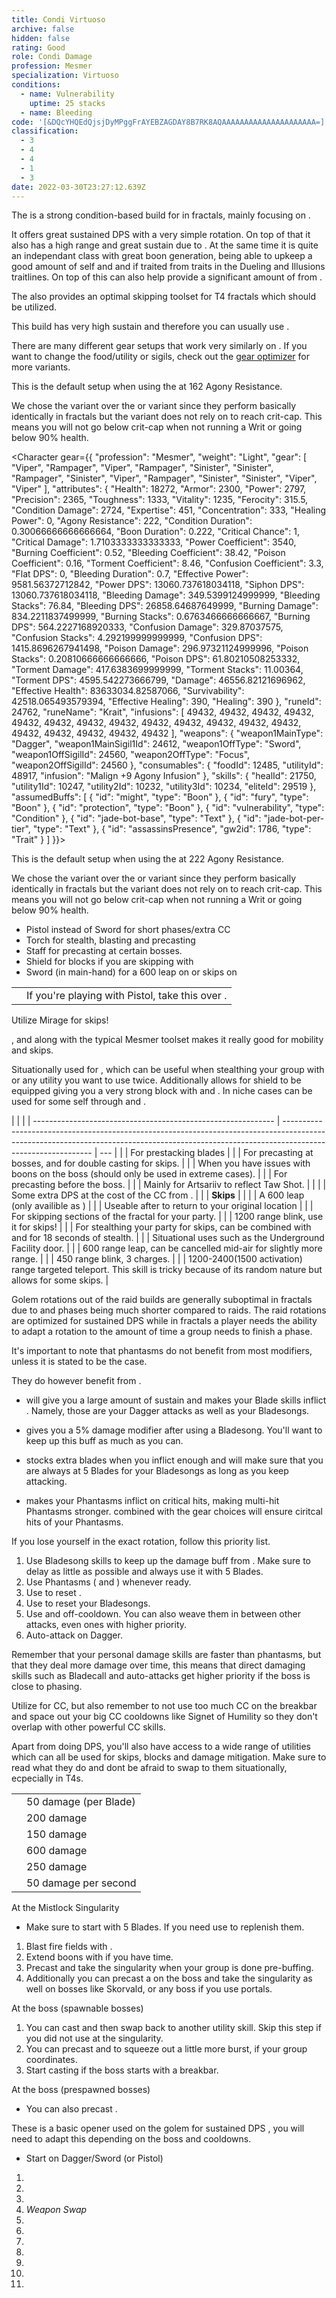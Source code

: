 ```yaml
---
title: Condi Virtuoso
archive: false
hidden: false
rating: Good
role: Condi Damage
profession: Mesmer
specialization: Virtuoso
conditions:
  - name: Vulnerability
    uptime: 25 stacks
  - name: Bleeding
code: '[&DQcYHQEdQjsjDyMPggFrAYEBZAGDAY8B7RK8AQAAAAAAAAAAAAAAAAAAAAA=]'
classification:
  - 3
  - 4
  - 4
  - 1
  - 3
date: 2022-03-30T23:27:12.639Z
---
```


The <Specialization text="Condi Virtuoso" name="Virtuoso"/> is a strong condition-based build for <Specialization name="Mesmer"/> in fractals, mainly focusing on <Condition name="Bleeding"/>.

It offers great sustained DPS with a very simple rotation. On top of that it also has a high range and great sustain due to <Trait name="Jagged Mind"/>. At the same time it is quite an independant class with great boon generation, being able to upkeep a good amount of self <Boon name="fury"/> and <Boon name="Might"/> and if traited <Boon name="Quickness"/> from traits in the Dueling and Illusions traitlines. On top of this <Specialization name="Mesmer"/> can also help provide a significant amount of <Condition name="Vulnerability"/> from <Skill name="Phantasmal Warden"/>.

The <Specialization name="Mesmer"/> also provides an optimal skipping toolset for T4 fractals which should be utilized.

<Divider text="Equipment"/>

<Warning>
This build has very high sustain and therefore you can usually use <Item name="Writ of Masterful Malice"/>.

There are many different gear setups that work very similarly on <Specialization text="Condi Virtuoso" name="Virtuoso"/>. If you want to change the food/utility or sigils, check out the [gear optimizer](https://optimizer.discretize.eu/) for more variants.

</Warning>

<CharacterWithAr>
<Character gear={{
  "profession": "Mesmer",
  "weight": "Light",
  "gear": [
    "Viper",
    "Rampager",
    "Viper",
    "Rampager",
    "Sinister",
    "Rampager",
    "Rampager",
    "Rampager",
    "Viper",
    "Rampager",
    "Rampager",
    "Sinister",
    "Viper",
    "Viper"
  ],
  "attributes": {
    "Health": 18272,
    "Armor": 2210,
    "Power": 2797,
    "Precision": 2365,
    "Toughness": 1243,
    "Vitality": 1235,
    "Ferocity": 315.5,
    "Condition Damage": 2637,
    "Expertise": 451,
    "Concentration": 243,
    "Healing Power": 0,
    "Agony Resistance": 162,
    "Condition Duration": 0.30066666666666664,
    "Boon Duration": 0.162,
    "Critical Chance": 1,
    "Critical Damage": 1.7103333333333333,
    "Power Coefficient": 3540,
    "Burning Coefficient": 0.52,
    "Bleeding Coefficient": 38.42,
    "Poison Coefficient": 0.16,
    "Torment Coefficient": 8.46,
    "Confusion Coefficient": 3.3,
    "Flat DPS": 0,
    "Bleeding Duration": 0.7,
    "Effective Power": 9581.56372712842,
    "Power DPS": 13060.737618034118,
    "Siphon DPS": 13060.737618034118,
    "Bleeding Damage": 339.70062031249995,
    "Bleeding Stacks": 76.84,
    "Bleeding DPS": 26102.595664812496,
    "Burning Damage": 813.8866465624999,
    "Burning Stacks": 0.6763466666666667,
    "Burning DPS": 550.4695204470582,
    "Confusion Damage": 320.81822693749996,
    "Confusion Stacks": 4.292199999999999,
    "Confusion DPS": 1377.0159936611371,
    "Poison Damage": 289.10177749999997,
    "Poison Stacks": 0.20810666666666666,
    "Poison DPS": 60.16400724293332,
    "Torment Damage": 405.83121937499993,
    "Torment Stacks": 11.00364,
    "Torment DPS": 4465.620638763525,
    "Damage": 45616.60344296127,
    "Effective Health": 80360437.81094529,
    "Survivability": 40854.315104700196,
    "Effective Healing": 390,
    "Healing": 390
  },
  "runeId": 24762,
  "runeName": "Krait",
  "infusions": [
    49432,
    49432,
    49432,
    49432,
    49432,
    49432,
    49432,
    49432,
    49432,
    49432,
    49432,
    49432,
    49432,
    49432,
    49432,
    49432,
    49432,
    49432
  ],
  "weapons": {
    "weapon1MainType": "Dagger",
    "weapon1MainSigil1Id": 24612,
    "weapon1OffType": "Sword",
    "weapon1OffSigilId": 24560,
    "weapon2OffType": "Focus",
    "weapon2OffSigilId": 24560
  },
  "consumables": {
    "foodId": 12485,
    "utilityId": 48917,
    "infusion": "Malign +9 Agony Infusion"
  },
  "skills": {
    "healId": 21750,
    "utility1Id": 10247,
    "utility2Id": 10232,
    "utility3Id": 10234,
    "eliteId": 29519
  },
  "assumedBuffs": [
    {
      "id": "might",
      "type": "Boon"
    },
    {
      "id": "fury",
      "type": "Boon"
    },
    {
      "id": "protection",
      "type": "Boon"
    },
    {
      "id": "vulnerability",
      "type": "Condition"
    },
    {
      "id": "jade-bot-base",
      "type": "Text"
    },
    {
      "id": "jade-bot-per-tier",
      "type": "Text"
    },
    {
      "id": "assassinsPresence",
      "gw2id": 1786,
      "type": "Trait"
    }
  ]
}}>

This is the default setup when using the <Item type="Sigil" name="Agony"/> at 162 Agony Resistance.

We chose the <Item type="Sigil" name="Agony"/> variant over the <Item type="Sigil" name="Bursting"/> or <Item type="Sigil" name="Geomancy"/> variant since they perform basically identically in fractals but the <Item type="Sigil" name="Agony"/> variant does not rely on <Item name="Writ of Masterful Accuracy"/> to reach crit-cap. This means you will not go below crit-cap when not running a Writ or going below 90% health.

</Character>

<Character gear={{
  "profession": "Mesmer",
  "weight": "Light",
  "gear": [
    "Viper",
    "Rampager",
    "Viper",
    "Rampager",
    "Sinister",
    "Sinister",
    "Rampager",
    "Sinister",
    "Viper",
    "Rampager",
    "Sinister",
    "Sinister",
    "Viper",
    "Viper"
  ],
  "attributes": {
    "Health": 18272,
    "Armor": 2300,
    "Power": 2797,
    "Precision": 2365,
    "Toughness": 1333,
    "Vitality": 1235,
    "Ferocity": 315.5,
    "Condition Damage": 2724,
    "Expertise": 451,
    "Concentration": 333,
    "Healing Power": 0,
    "Agony Resistance": 222,
    "Condition Duration": 0.30066666666666664,
    "Boon Duration": 0.222,
    "Critical Chance": 1,
    "Critical Damage": 1.7103333333333333,
    "Power Coefficient": 3540,
    "Burning Coefficient": 0.52,
    "Bleeding Coefficient": 38.42,
    "Poison Coefficient": 0.16,
    "Torment Coefficient": 8.46,
    "Confusion Coefficient": 3.3,
    "Flat DPS": 0,
    "Bleeding Duration": 0.7,
    "Effective Power": 9581.56372712842,
    "Power DPS": 13060.737618034118,
    "Siphon DPS": 13060.737618034118,
    "Bleeding Damage": 349.5399124999999,
    "Bleeding Stacks": 76.84,
    "Bleeding DPS": 26858.64687649999,
    "Burning Damage": 834.2211837499999,
    "Burning Stacks": 0.6763466666666667,
    "Burning DPS": 564.2227168920333,
    "Confusion Damage": 329.87037575,
    "Confusion Stacks": 4.292199999999999,
    "Confusion DPS": 1415.8696267941498,
    "Poison Damage": 296.97321124999996,
    "Poison Stacks": 0.20810666666666666,
    "Poison DPS": 61.80210508253332,
    "Torment Damage": 417.6383699999999,
    "Torment Stacks": 11.00364,
    "Torment DPS": 4595.542273666799,
    "Damage": 46556.82121696962,
    "Effective Health": 83633034.82587066,
    "Survivability": 42518.065493579394,
    "Effective Healing": 390,
    "Healing": 390
  },
  "runeId": 24762,
  "runeName": "Krait",
  "infusions": [
    49432,
    49432,
    49432,
    49432,
    49432,
    49432,
    49432,
    49432,
    49432,
    49432,
    49432,
    49432,
    49432,
    49432,
    49432,
    49432,
    49432,
    49432
  ],
  "weapons": {
    "weapon1MainType": "Dagger",
    "weapon1MainSigil1Id": 24612,
    "weapon1OffType": "Sword",
    "weapon1OffSigilId": 24560,
    "weapon2OffType": "Focus",
    "weapon2OffSigilId": 24560
  },
  "consumables": {
    "foodId": 12485,
    "utilityId": 48917,
    "infusion": "Malign +9 Agony Infusion"
  },
  "skills": {
    "healId": 21750,
    "utility1Id": 10247,
    "utility2Id": 10232,
    "utility3Id": 10234,
    "eliteId": 29519
  },
  "assumedBuffs": [
    {
      "id": "might",
      "type": "Boon"
    },
    {
      "id": "fury",
      "type": "Boon"
    },
    {
      "id": "protection",
      "type": "Boon"
    },
    {
      "id": "vulnerability",
      "type": "Condition"
    },
    {
      "id": "jade-bot-base",
      "type": "Text"
    },
    {
      "id": "jade-bot-per-tier",
      "type": "Text"
    },
    {
      "id": "assassinsPresence",
      "gw2id": 1786,
      "type": "Trait"
    }
  ]
}}>

This is the default setup when using the <Item type="Sigil" name="Agony"/> at 222 Agony Resistance.

We chose the <Item type="Sigil" name="Agony"/> variant over the <Item type="Sigil" name="Bursting"/> or <Item type="Sigil" name="Geomancy"/> variant since they perform basically identically in fractals but the <Item type="Sigil" name="Agony"/> variant does not rely on <Item name="Writ of Masterful Accuracy"/> to reach crit-cap. This means you will not go below crit-cap when not running a Writ or going below 90% health.

</Character>

</CharacterWithAr>

<Divider text="Build"/>

<Grid>
<GridItem sm="7">
<Card title="Extra Weapons">

- Pistol instead of Sword for short phases/extra CC
- Torch for stealth, blasting and precasting
- Staff for precasting at certain bosses.
- Shield for blocks if you are skipping with <Specialization name="Chronomancer"/>
- Sword (in main-hand) for a 600 leap on <Specialization name="Virtuoso"/> or skips on <Specialization name="Mirage"/>

</Card>
<Traits traits1="Illusions" traits1Selected="Shatter Storm, Maim the Disillusioned, Phantasmal Force" traits2="Dueling" traits2Selected="Phantasmal Fury, Fencer's Finesse, Superiority Complex" traits3="Virtuoso" traits3Selected="Jagged Mind,Phantasmal Blades,Bloodsong"/>
<Card title="Situational Traits">

|                                                             |                                                                                |
| ----------------------------------------------------------- | ------------------------------------------------------------------------------ |
| <Trait name="Duelist's Discipline" size="big" disableText/> | If you're playing with Pistol, take this over <Trait name="Phantasmal Fury"/>. |

<Traits traits1="Mirage" traits1Selected="Elusive Mind" unembossed/>

Utilize Mirage for skips!

<p>
<Trait name="Elusive Mind"/>, <Skill name="Jaunt"/> and <Skill name="Mirage Thrust"/> along with the typical Mesmer toolset makes it really good for mobility and skips.
</p>

<Traits traits1="Chronomancer" traits1Selected="Improved Alacrity,Seize the Moment" unembossed/>

Situationally used for <Skill name="Continuum Split"/>, which can be useful when stealthing your group with <Skill name="Mass Invisibility"/> or any utility you want to use twice. Additionally allows for shield to be equipped giving you a very strong block with <Skill id="30769"/> and <Skill id="29649"/>. In niche cases can be used for some self <Boon name="alacrity"/> through <Trait name="Flow of Time"/> and <Trait name="Improved Alacrity"/>.

</Card>
</GridItem>

<GridItem sm="5">
<Card title="Situational Skills">

|                                                              |                                                                                                                                                                                            |
| ------------------------------------------------------------ | ------------------------------------------------------------------------------------------------------------------------------------------------------------------------------------------ | --- |
| <Skill name="Blade Renewal" size="big" disableText/>         | For prestacking blades                                                                                                                                                                     |
| <Skill name="Mimic" size="big" disableText/>                 | For precasting at bosses, and for double casting <Skill name="Blink" size="small"/> for skips.                                                                                             |
| <Skill name="Null Field" size="big" disableText/>            | When you have issues with boons on the boss (should only be used in extreme cases).                                                                                                        |
| <Skill name="Signet of Inspiration" size="big" disableText/> | For precasting before the boss.                                                                                                                                                            |
| <Skill name="Feedback" size="big" disableText/>              | Mainly for Artsariiv to reflect Taw Shot.                                                                                                                                                  |     |
| <Skill name="Thousand Cuts" size="big" disableText/>         | Some extra DPS at the cost of the CC from <Skill name="Signet of Humility"/>.                                                                                                              |     |
| **Skips**                                                    |                                                                                                                                                                                            |
| <Skill name="Blade Leap" size="big" disableText/>            | A 600 leap (only availible as <Specialization name="Virtuoso"/>)                                                                                                                           |
| <Skill name="Returning Edge" size="big" disableText/>        | Useable after <Skill name="Blade Leap"/> to return to your original location                                                                                                               |
| <Skill name="Portal Entre" size="big" disableText/>          | For skipping sections of the fractal for your party.                                                                                                                                       |
| <Skill name="Blink" size="big" disableText/>                 | 1200 range blink, use it for skips!                                                                                                                                                        |
| <Skill name="Mass Invisibility" size="big" disableText/>     | For stealthing your party for skips, can be combined with <Skill name="Continuum Split" size="small"/> and <Trait name="Prismatic Understanding" size="small"/> for 18 seconds of stealth. |
| <Skill name="Well of Precognition" size="big" disableText/>  | Situational uses such as the Underground Facility door.                                                                                                                                    |
| <Skill name="Mirage Thrust" size="big" disableText/>         | 600 range leap, can be cancelled mid-air for slightly more range.                                                                                                                          |
| <Skill name="Jaunt" size="big" disableText/>                 | 450 range blink, 3 charges.                                                                                                                                                                |
| <Skill name="Illusionary Ambush" size="big" disableText/>    | 1200-2400(1500 activation) range targeted teleport. This skill is tricky because of its random nature but allows for some skips.                                                           |

</Card>
</GridItem>
</Grid>

<Divider text="Rotation / Skill usage"/>

<Grid>

<GridItem sm="6">

<Card title="Information">

Golem rotations out of the raid builds are generally suboptimal in fractals due to <Effect name="Exposed"/> and phases being much shorter compared to raids. The raid rotations are optimized for sustained DPS while in fractals a player needs the ability to adapt a rotation to the amount of time a group needs to finish a phase.

It's important to note that phantasms do not benefit from most modifiers, unless it is stated to be the case.

They do however benefit from <Effect name="Exposed"/>.
</Card>

</GridItem>

<GridItem sm="6">

<Card title="Important Traits">

- <Trait name="Jagged Mind"/> will give you a large amount of sustain and makes your Blade skills inflict <Condition name="Bleeding"/>. Namely, those are your Dagger attacks as well as your Bladesongs.

- <Trait name="Deadly Blades"/> gives you a 5% damage modifier after using a Bladesong. You'll want to keep up this buff as much as you can.

- <Trait name="Bloodsong"/> stocks extra blades when you inflict enough <Condition name="Bleeding"/> and will make sure that you are always at 5 Blades for your Bladesongs as long as you keep attacking.
- <Trait name="Sharper Images"/> makes your Phantasms inflict <Condition name="Bleeding"/> on critical hits, making multi-hit Phantasms stronger. <Trait name="Phantasmal Fury"/> combined with the gear choices will ensure ciritcal hits of your Phantasms.

</Card>
</GridItem>

<GridItem sm="8">

<Card title="Skill priority">

If you lose yourself in the exact rotation, follow this priority list.

1. Use Bladesong skills to keep up the damage buff from <Trait name="Jagged Mind"/>. Make sure to delay <Skill name="Bladesong Sorrow"/> as little as possible and always use it with 5 Blades.
2. Use Phantasms (<Skill name="Phantasmal Swordsman"/> and <Skill name="Phantasmal Warden"/>) whenever ready.
3. Use <Skill name="Signet of the Ether"/> to reset <Skill name="Phantasmal Warden"/>.
4. Use <Skill name="Signet of Illusions"/> to reset your Bladesongs.
5. Use <Skill name="Bladecall"/> and <Skill name="Unstable Bladestorm"/> off-cooldown. You can also weave them in between other attacks, even ones with higher priority.
6. Auto-attack on Dagger.

Remember that your personal damage skills are faster than phantasms, but that they deal more damage over time, this means that direct damaging skills such as Bladecall and auto-attacks get higher priority if the boss is close to phasing.

Utilize <Skill name="Bladesong Dissonance"/> for CC, but also remember to not use too much CC on the breakbar and space out your big CC cooldowns like Signet of Humility so they don't overlap with other powerful CC skills.

Apart from doing DPS, you'll also have access to a wide range of utilities which can all be used for skips, blocks and damage mitigation. Make sure to read what they do and dont be afraid to swap to them situationally, ecpecially in T4s.

</Card>

</GridItem>

<GridItem sm="4">

<Card title="CC skills">

|                                      |                       |
| ------------------------------------ | --------------------- |
| <Skill name="Bladesong Dissonance"/> | 50 damage (per Blade) |
| <Skill name="Counter Blade"/>        | 200 damage            |
| <Skill name="Into the Void"/>        | 150 damage            |
| <Skill name="Signet of Humility"/>   | 600 damage            |
| <Skill name="Magic Bullet"/>         | 250 damage            |
| <Condition name="Slow"/>             | 50 damage per second  |

</Card>

</GridItem>

<GridItem sm="6">
<Card title="Precasting">

At the Mistlock Singularity

- Make sure to start with 5 Blades. If you need use <Skill name="Blade Renewal"/> to replenish them.

1. Blast fire fields with <Skill name="The Prestige"/>.
2. Extend boons with <Skill name="Signet of Inspiration"/> if you have time.
3. Precast <Skill name="Mimic"/> and take the singularity when your group is done pre-buffing.
4. Additionally you can precast a <Skill name="Time Warp"/> on the boss and take the singularity as well on bosses like Skorvald, or any boss if you use portals.

At the boss (spawnable bosses)

1. You can cast <Skill name="Rain of Swords"/> and then swap back to another utility skill. Skip this step if you did not use <Skill name="Mimic"/> at the singularity.
2. You can precast <Skill name="The Prestige"/> and <Skill name="Chaos Storm"/> to squeeze out a little more burst, if your group coordinates.
3. Start casting <Skill name="Signet of Humility"/> if the boss starts with a breakbar.

At the boss (prespawned bosses)

- You can also precast <Skill name="Phantasmal Warlock"/>.

</Card>

</GridItem>

<GridItem sm="6">
<Card title="Golem Opener">

These is a basic opener used on the golem for sustained DPS , you will need to adapt this depending on the boss and cooldowns.

- Start on Dagger/Sword (or Pistol)

1. <Skill name="Phantasmal Swordsman"/>
2. <Skill name="Bladesong Harmony"/>
3. <Skill name="Bladecall"/>
4. _Weapon Swap_
5. <Skill name="Unstable Bladestorm"/>
6. <Skill name="Phantasmal Warden"/>
7. <Skill name="Bladesong Sorrow"/>
8. <Skill name="Signet of the Ether"/>
9. <Skill name="Phantasmal Warden"/>
10. <Skill name="Bladesong Harmony"/>
11. <Skill name="Signet of Illusions"/>

</Card>

</GridItem>

</Grid>
